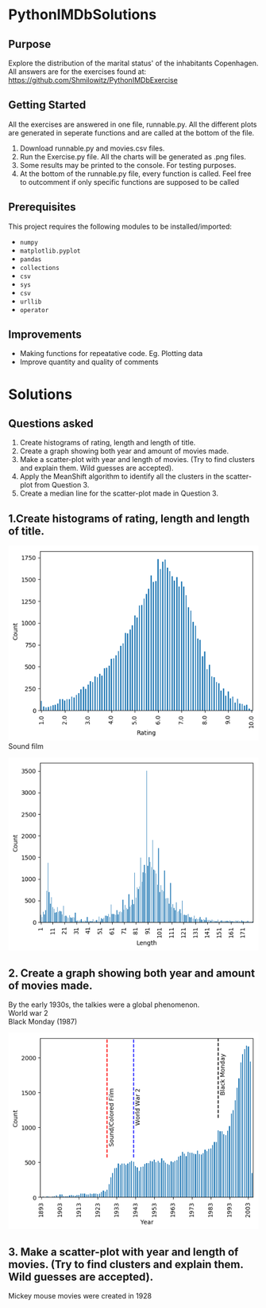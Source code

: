 # PythonIMDbSolutions
Purpose
-------

Explore the distribution of the marital status' of the inhabitants Copenhagen.  
All answers are for the exercises found at: https://github.com/Shmilowitz/PythonIMDbExercise

Getting Started
-------
All the exercises are answered in one file, runnable.py. All the different plots are generated in seperate functions and are called at the bottom of the file. 
1. Download runnable.py and movies.csv files.  
2. Run the Exercise.py file. All the charts will be generated as .png files.  
3. Some results may be printed to the console. For testing purposes.
4. At the bottom of the runnable.py file, every function is called. Feel free to outcomment if only specific functions are supposed to be called

Prerequisites
-------
This project requires the following modules to be installed/imported:
* `numpy`
* `matplotlib.pyplot` 
* `pandas`
* `collections`
* `csv`
* `sys`
* `csv`
* `urllib`
* `operator`

Improvements
-------
* Making functions for repeatative code. Eg. Plotting data
* Improve quantity and quality of comments
# Solutions

Questions asked
-------
1. Create histograms of rating, length and length of title.
2. Create a graph showing both year and amount of movies made. 
3. Make a scatter-plot with year and length of movies. (Try to find clusters and explain them. Wild guesses are accepted).
4. Apply the MeanShift algorithm to identify all the clusters in the scatter-plot from Question 3. 
5. Create a median line for the scatter-plot made in Question 3.  
## 1.Create histograms of rating, length and length of title.
![picture alt](https://github.com/Shmilowitz/PythonIMDbSolutions/blob/master/RatingHist.png?raw=true)  
Sound film  

![picture alt](https://github.com/Shmilowitz/PythonIMDbSolutions/blob/master/LengthHist.png?raw=true)
## 2. Create a graph showing both year and amount of movies made. 
By the early 1930s, the talkies were a global phenomenon.  
World war 2  
Black Monday (1987)

![picture alt](https://github.com/Shmilowitz/PythonIMDbSolutions/blob/master/Year.png?raw=true)
## 3. Make a scatter-plot with year and length of movies. (Try to find clusters and explain them. Wild guesses are accepted).
Mickey mouse movies were created in 1928
